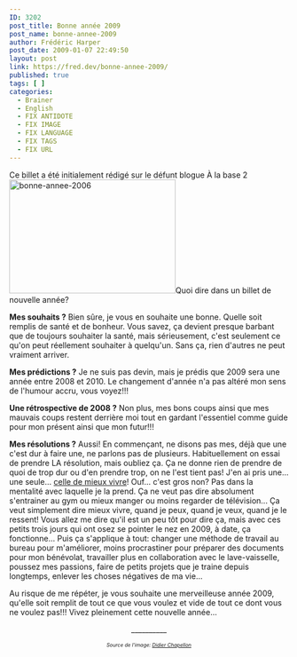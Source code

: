 ```yaml
---
ID: 3202
post_title: Bonne année 2009
post_name: bonne-annee-2009
author: Frédéric Harper
post_date: 2009-01-07 22:49:50
layout: post
link: https://fred.dev/bonne-annee-2009/
published: true
tags: [ ]
categories:
  - Brainer
  - English
  - FIX ANTIDOTE
  - FIX IMAGE
  - FIX LANGUAGE
  - FIX TAGS
  - FIX URL
---
```

<div id="deadblog">
  Ce billet a été initialement rédigé sur le défunt blogue À la base 2
</div><img title="bonne-annee-2006" src="http://fred.dev/wp-content/uploads/2009/01/bonne-annee-2006-300x205.jpg" alt="bonne-annee-2006" width="300" height="205"/ Je vous entends dé jà me dire que ce billet est en retard. Hé bien non... J' aurais pu faire mieux en l'é crivant pour le1 er janvier ou mê me en2008 avec une date de publication pour le31 à minuit, mais ce ne fut pas le cas. Je pense tout de mê me qu' il est encore de mise, car comme plusieurs, j' en ais encore pour au moins une bonne semaineà souhaiter bonne anné e aux gens que je n' ai pas vu depuis. Alors faisons comme si nous ne nousé tions pas parlez depuis...< p/>Quoi dire dans un billet de nouvelle année?

**Mes souhaits ?**
Bien sûre, je vous en souhaite une bonne. Quelle soit remplis de santé et de bonheur. Vous savez, ça devient presque barbant que de toujours souhaiter la santé, mais sérieusement, c'est seulement ce qu'on peut réellement souhaiter à quelqu'un. Sans ça, rien d'autres ne peut vraiment arriver.

**Mes prédictions ?**
Je ne suis pas devin, mais je prédis que 2009 sera une année entre 2008 et 2010. Le changement d'année n'a pas altéré mon sens de l'humour accru, vous voyez!!!

**Une rétrospective de 2008 ?**
Non plus, mes bons coups ainsi que mes mauvais coups restent derrière moi tout en gardant l'essentiel comme guide pour mon présent ainsi que mon futur!!!

**Mes résolutions ?**
Aussi! En commençant, ne disons pas mes, déjà que une c'est dur à faire une, ne parlons pas de plusieurs. Habituellement on essai de prendre LA résolution, mais oubliez ça. Ça ne donne rien de prendre de quoi de trop dur ou d'en prendre trop, on ne l'est tient pas! J'en ai pris une... une seule... <span style="text-decoration:underline">celle de mieux vivre</span>! Ouf... c'est gros non? Pas dans la mentalité avec laquelle je la prend. Ça ne veut pas dire absolument s'entrainer au gym ou mieux manger ou moins regarder de télévision... Ça veut simplement dire mieux vivre, quand je peux, quand je veux, quand je le ressent! Vous allez me dire qu'il est un peu tôt pour dire ça, mais avec ces petits trois jours qui ont osez se pointer le nez en 2009, à date, ça fonctionne... Puis ça s'applique à tout: changer une méthode de travail au bureau pour m'améliorer, moins procrastiner pour préparer des documents pour mon bénévolat, travailler plus en collaboration avec le lave-vaisselle, poussez mes passions, faire de petits projets que je traine depuis longtemps, enlever les choses négatives de ma vie...

Au risque de me répéter, je vous souhaite une merveilleuse année 2009, qu'elle soit remplit de tout ce que vous voulez et vide de tout ce dont vous ne voulez pas!!! Vivez pleinement cette nouvelle année...

<p style="text-align:center">
  __________
</p>

<p style="text-align:center">
  <em><span style="font-size:xx-small">Source de l'image: <a title="Site web de la source de l'image" href="https://blogperso.univ-rennes1.fr/didier.chapellon/">Didier Chapellon</a> </span></em>
</p>